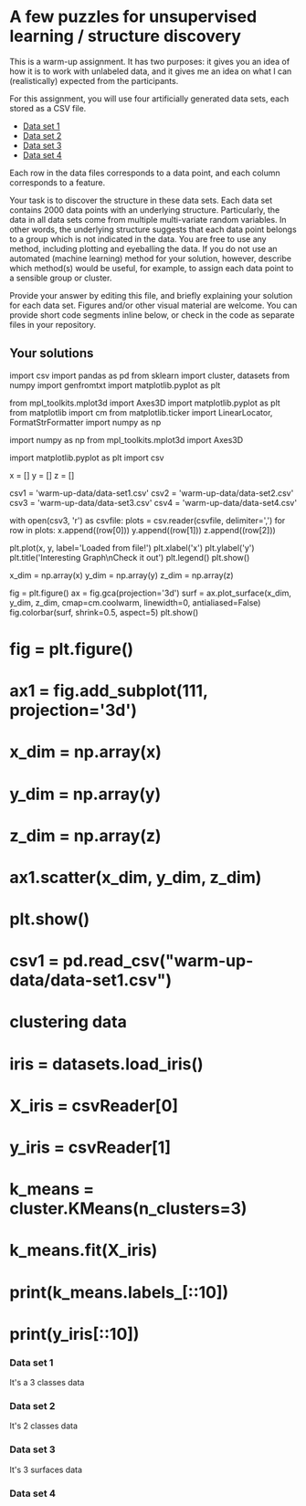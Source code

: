 # A few puzzles for unsupervised learning / structure discovery

This is a warm-up assignment. It has two purposes: 
it gives you an idea of how it is to work with unlabeled data,
and it gives me
an idea on what I can (realistically) expected from the participants.

For this assignment, you will use four artificially generated data sets,
each stored as a CSV file.

- [Data set 1](data-set1.csv)
- [Data set 2](data-set2.csv)
- [Data set 3](data-set3.csv)
- [Data set 4](data-set4.csv)

Each row in the data files corresponds to a data point,
and each column corresponds to a feature.

Your task is to discover the structure in these data sets.
Each data set contains 2000 data points with an underlying structure.
Particularly,
the data in all data sets come from multiple multi-variate random variables.
In other words,
the underlying structure suggests that each data point belongs to a group
which is not indicated in the data.
You are free to use any method,
including plotting and eyeballing the data.
If you do not use an automated (machine learning) method for your solution, 
however,
describe which method(s) would be useful,
for example, to assign each data point to a sensible group or cluster.

Provide your answer by editing this file,
and briefly explaining your solution for each data set.
Figures and/or other visual material are welcome.
You can provide short code segments inline below,
or check in the code as separate files in your repository.

## Your solutions
import csv
import pandas as pd
from sklearn import cluster, datasets
from numpy import genfromtxt
import matplotlib.pyplot as plt

from mpl_toolkits.mplot3d import Axes3D
import matplotlib.pyplot as plt
from matplotlib import cm
from matplotlib.ticker import LinearLocator, FormatStrFormatter
import numpy as np

import numpy as np
from mpl_toolkits.mplot3d import Axes3D

import matplotlib.pyplot as plt
import csv

x = []
y = []
z = []

csv1 = 'warm-up-data/data-set1.csv'
csv2 = 'warm-up-data/data-set2.csv'
csv3 = 'warm-up-data/data-set3.csv'
csv4 = 'warm-up-data/data-set4.csv'

with open(csv3, 'r') as csvfile:
    plots = csv.reader(csvfile, delimiter=',')
    for row in plots:
        x.append((row[0]))
        y.append((row[1]))
        z.append((row[2]))

plt.plot(x, y, label='Loaded from file!')
plt.xlabel('x')
plt.ylabel('y')
plt.title('Interesting Graph\nCheck it out')
plt.legend()
plt.show()

x_dim = np.array(x)
y_dim = np.array(y)
z_dim = np.array(z)

fig = plt.figure()
ax = fig.gca(projection='3d')
surf = ax.plot_surface(x_dim, y_dim, z_dim, cmap=cm.coolwarm,
                       linewidth=0, antialiased=False)
fig.colorbar(surf, shrink=0.5, aspect=5)
plt.show()



#
# fig = plt.figure()
# ax1 = fig.add_subplot(111, projection='3d')
#
# x_dim = np.array(x)
# y_dim = np.array(y)
# z_dim = np.array(z)
#
# ax1.scatter(x_dim, y_dim, z_dim)
# plt.show()

# csv1 = pd.read_csv("warm-up-data/data-set1.csv")

# clustering data
# iris = datasets.load_iris()
# X_iris = csvReader[0]
# y_iris = csvReader[1]
# k_means = cluster.KMeans(n_clusters=3)
# k_means.fit(X_iris)
# print(k_means.labels_[::10])
# print(y_iris[::10])






### Data set 1
It's a 3 classes data
### Data set 2
It's 2 classes data
### Data set 3
It's 3 surfaces data
### Data set 4



